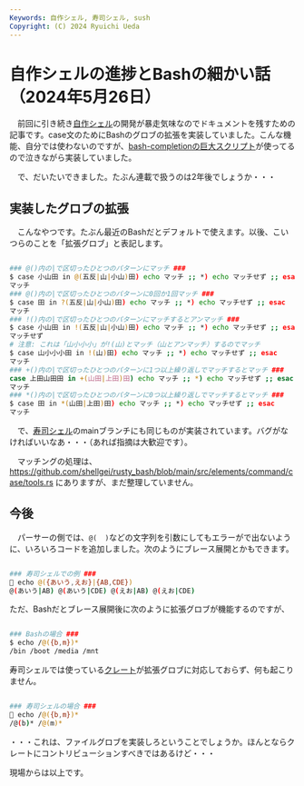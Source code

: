 ```yaml
---
Keywords: 自作シェル, 寿司シェル, sush
Copyright: (C) 2024 Ryuichi Ueda
---
```


# 自作シェルの進捗とBashの細かい話（2024年5月26日）

　前回に引き続き[自作シェル](/?page=rusty_bash)の開発が暴走気味なのでドキュメントを残すための記事です。case文のためにBashのグロブの拡張を実装していました。こんな機能、自分では使わないのですが、[bash-completionの巨大スクリプト](https://github.com/scop/bash-completion/blob/main/bash_completion)が使ってるので泣きながら実装していました。

　で、だいたいできました。たぶん連載で扱うのは2年後でしょうか・・・


## 実装したグロブの拡張

　こんなやつです。たぶん最近のBashだとデフォルトで使えます。以後、こいつらのことを「拡張グロブ」と表記します。

```bash

### @()内の|で区切ったひとつのパターンにマッチ ###
$ case 小山田 in @(五反|山|小山)田) echo マッチ ;; *) echo マッチせず ;; esac
マッチ
### @()内の|で区切ったひとつのパターンに0回か1回マッチ ###
$ case 田 in ?(五反|山|小山)田) echo マッチ ;; *) echo マッチせず ;; esac
マッチ
### !()内の|で区切ったひとつのパターンにマッチするとアンマッチ ###
$ case 小山田 in !(五反|山|小山)田) echo マッチ ;; *) echo マッチせず ;; esac
マッチせず
# 注意: これは「山小小小」が!(山)とマッチ（山とアンマッチ）するのでマッチ
$ case 山小小小田 in !(山)田) echo マッチ ;; *) echo マッチせず ;; esac
マッチ
### +()内の|で区切ったひとつのパターンに1つ以上繰り返しでマッチするとマッチ ###
case 上田山田田 in +(山田|上田)田) echo マッチ ;; *) echo マッチせず ;; esac
マッチ
### *()内の|で区切ったひとつのパターンに0つ以上繰り返しでマッチするとマッチ ###
$ case 田 in *(山田|上田)田) echo マッチ ;; *) echo マッチせず ;; esac
マッチ
```

　で、[寿司シェル](https://github.com/shellgei/rusty_bash)のmainブランチにも同じものが実装されています。バグがなければいいなあ・・・（あれば指摘は大歓迎です）。

　マッチングの処理は、 https://github.com/shellgei/rusty_bash/blob/main/src/elements/command/case/tools.rs にありますが、まだ整理していません。

## 今後

　パーサーの側では、`@(  )`などの文字列を引数にしてもエラーがで出ないように、いろいろコードを追加しました。次のようにブレース展開とかもできます。

```bash

### 寿司シェルでの例 ###
🍣 echo @({あいう,えお}|{AB,CDE})
@(あいう|AB) @(あいう|CDE) @(えお|AB) @(えお|CDE)
```

ただ、Bashだとブレース展開後に次のように拡張グロブが機能するのですが、

```bash

### Bashの場合 ###
$ echo /@({b,m})*
/bin /boot /media /mnt
```

寿司シェルでは使っている[クレート](https://crates.io/crates/glob)が拡張グロブに対応しておらず、何も起こりません。

```bash

### 寿司シェルの場合 ###
🍣 echo /@({b,m})*
/@(b)* /@(m)*
```

・・・これは、ファイルグロブを実装しろということでしょうか。ほんとならクレートにコントリビューションすべきではあるけど・・・


現場からは以上です。
